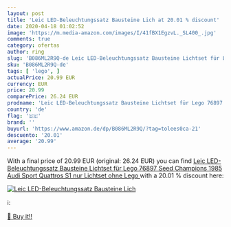 ```yaml
---
layout: post
title: 'Leic LED-Beleuchtungssatz Bausteine Lich at 20.01 % discount'
date: 2020-04-18 01:02:52
image: 'https://m.media-amazon.com/images/I/41fBX1EgzvL._SL400_.jpg'
comments: true
category: ofertas
author: ring
slug: 'B086ML2R9Q-de Leic LED-Beleuchtungssatz Bausteine Lichtset für Lego...'
sku: 'B086ML2R9Q-de'
tags: [ 'lego', ]
actualPrice: 20.99 EUR
currency: EUR
price: 20.99
comparePrice: 26.24 EUR
prodname: 'Leic LED-Beleuchtungssatz Bausteine Lichtset für Lego 76897 Seed Champions 1985 Audi Sport Quattros S1  nur Lichtset  ohne Lego '
country: 'de'
flag: '🇩🇪'
brand: ''
buyurl: 'https://www.amazon.de/dp/B086ML2R9Q/?tag=tolees0ca-21'
descuento: '20.01'
average: '20.99'
---
```


With a final price of 20.99 EUR (original: 26.24 EUR) you can find [Leic LED-Beleuchtungssatz Bausteine Lichtset für Lego 76897 Seed Champions 1985 Audi Sport Quattros S1  nur Lichtset  ohne Lego ](https://www.amazon.de/dp/B086ML2R9Q/?tag=tolees0ca-21) with a  20.01 % discount here:

[![Leic LED-Beleuchtungssatz Bausteine Lich](https://m.media-amazon.com/images/I/41fBX1EgzvL._SL400_.jpg)](https://www.amazon.de/dp/B086ML2R9Q/?tag=tolees0ca-21)

ℹ️:


[🛒 Buy it!!](https://www.amazon.de/dp/B086ML2R9Q/?tag=tolees0ca-21)
